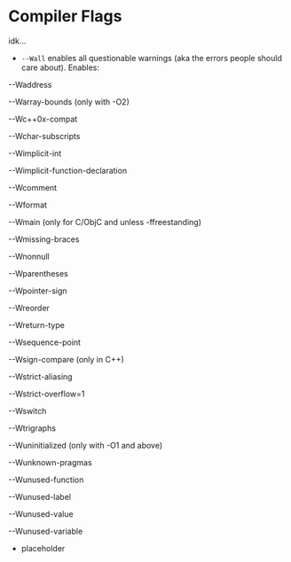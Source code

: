 # Compiler Flags

idk...

- `--Wall` enables all questionable warnings (aka the errors people should care about). Enables:

--Waddress

--Warray-bounds (only with -O2)

--Wc++0x-compat

--Wchar-subscripts

--Wimplicit-int

--Wimplicit-function-declaration

--Wcomment

--Wformat 

--Wmain (only for C/ObjC and unless -ffreestanding)

--Wmissing-braces

--Wnonnull

--Wparentheses

--Wpointer-sign

--Wreorder 

--Wreturn-type

--Wsequence-point

--Wsign-compare (only in C++)

--Wstrict-aliasing

--Wstrict-overflow=1

--Wswitch

--Wtrigraphs

--Wuninitialized (only with -O1 and above)

--Wunknown-pragmas

--Wunused-function

--Wunused-label

--Wunused-value

--Wunused-variable

- placeholder
